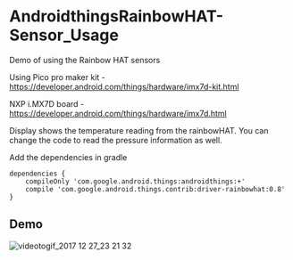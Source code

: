 # AndroidthingsRainbowHAT-Sensor_Usage
Demo of using the Rainbow HAT sensors

Using Pico pro maker kit - https://developer.android.com/things/hardware/imx7d-kit.html

NXP i.MX7D board - https://developer.android.com/things/hardware/imx7d.html

Display shows the temperature reading from the rainbowHAT. You can change the code to read the pressure information as well.


Add the dependencies in gradle
```
dependencies {
    compileOnly 'com.google.android.things:androidthings:+'
    compile 'com.google.android.things.contrib:driver-rainbowhat:0.8'
}
```

## Demo

![videotogif_2017 12 27_23 21 32](https://user-images.githubusercontent.com/18279724/34388973-dfba8252-eb5c-11e7-974f-054cc27b38f0.gif)
























